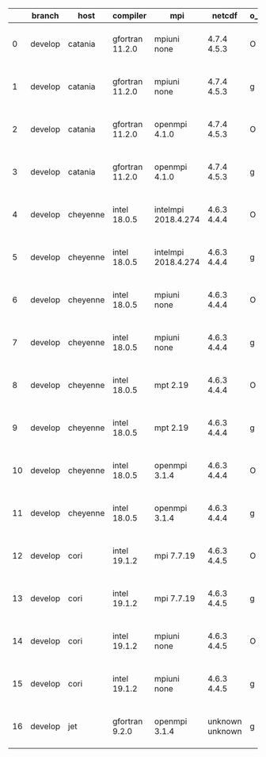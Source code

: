 |    | branch   | host     | compiler        | mpi                 | netcdf          | o_g   | os     | build   | u_pass   | u_fail   | s_pass   | s_fail   | e_pass   | e_fail   |   nuopc_pass |   nuopc_fail | artifacts_hash                                                                                                                                                 | modified                  |
|----|----------|----------|-----------------|---------------------|-----------------|-------|--------|---------|----------|----------|----------|----------|----------|----------|--------------|--------------|----------------------------------------------------------------------------------------------------------------------------------------------------------------|---------------------------|
|  0 | develop  | catania  | gfortran 11.2.0 | mpiuni none         | 4.7.4 4.5.3     | O     | Darwin | pass    | 12140    | 0        | 8        | 0        | 43       | 0        |            0 |           50 | [artifacts](https://github.com/esmf-org/esmf-test-artifacts/tree/11f074b2bd6c96b6fdfadfc830209515380bfca5/develop/catania/gfortran/11.2.0/O/mpiuni/none)       | 2022-06-03 09:18:23 -0600 |
|  1 | develop  | catania  | gfortran 11.2.0 | mpiuni none         | 4.7.4 4.5.3     | g     | Darwin | pass    | 12140    | 0        | 8        | 0        | 43       | 0        |            0 |           50 | [artifacts](https://github.com/esmf-org/esmf-test-artifacts/tree/bc09d1bb5af3c8ad759da774e93275458a4f557d/develop/catania/gfortran/11.2.0/g/mpiuni/none)       | 2022-06-03 11:56:30 -0600 |
|  2 | develop  | catania  | gfortran 11.2.0 | openmpi 4.1.0       | 4.7.4 4.5.3     | O     | Darwin | pass    | 13654    | 9        | 49       | 0        | 80       | 0        |           45 |            5 | [artifacts](https://github.com/esmf-org/esmf-test-artifacts/tree/4da29ee966b6eecd74683859f68e10eada81aa0c/develop/catania/gfortran/11.2.0/O/openmpi/4.1.0)     | 2022-06-03 08:07:50 -0600 |
|  3 | develop  | catania  | gfortran 11.2.0 | openmpi 4.1.0       | 4.7.4 4.5.3     | g     | Darwin | pass    | 13654    | 9        | 49       | 0        | 80       | 0        |           45 |            5 | [artifacts](https://github.com/esmf-org/esmf-test-artifacts/tree/51f567370dbdb1cf990d68ceb2a065259169594c/develop/catania/gfortran/11.2.0/g/openmpi/4.1.0)     | 2022-06-03 10:34:20 -0600 |
|  4 | develop  | cheyenne | intel 18.0.5    | intelmpi 2018.4.274 | 4.6.3 4.4.4     | O     | Linux  | pass    | 13663    | 0        | 49       | 0        | 80       | 0        |           50 |            0 | [artifacts](https://github.com/esmf-org/esmf-test-artifacts/tree/1ba6d077fa64c2ac9cddfd0979b7cbaf197a8225/develop/cheyenne/intel/18.0.5/O/intelmpi/2018.4.274) | 2022-06-02 04:32:46 -0600 |
|  5 | develop  | cheyenne | intel 18.0.5    | intelmpi 2018.4.274 | 4.6.3 4.4.4     | g     | Linux  | pass    | 13663    | 0        | 49       | 0        | 80       | 0        |           50 |            0 | [artifacts](https://github.com/esmf-org/esmf-test-artifacts/tree/b1654b8827f64b519178b58a852497e3d45d4cf5/develop/cheyenne/intel/18.0.5/g/intelmpi/2018.4.274) | 2022-06-03 05:03:16 -0600 |
|  6 | develop  | cheyenne | intel 18.0.5    | mpiuni none         | 4.6.3 4.4.4     | O     | Linux  | pass    | 12140    | 0        | 8        | 0        | 43       | 0        |            0 |           50 | [artifacts](https://github.com/esmf-org/esmf-test-artifacts/tree/557da6f643150f7d4f176f509e8a4bd95c6ba4c9/develop/cheyenne/intel/18.0.5/O/mpiuni/none)         | 2022-06-03 04:20:43 -0600 |
|  7 | develop  | cheyenne | intel 18.0.5    | mpiuni none         | 4.6.3 4.4.4     | g     | Linux  | pass    | 12140    | 0        | 8        | 0        | 43       | 0        |            0 |           50 | [artifacts](https://github.com/esmf-org/esmf-test-artifacts/tree/cf5d9c0739f2422734f1c5db60c57c7f067479c1/develop/cheyenne/intel/18.0.5/g/mpiuni/none)         | 2022-06-03 04:38:38 -0600 |
|  8 | develop  | cheyenne | intel 18.0.5    | mpt 2.19            | 4.6.3 4.4.4     | O     | Linux  | pass    | 13663    | 0        | 49       | 0        | 80       | 0        |           50 |            0 | [artifacts](https://github.com/esmf-org/esmf-test-artifacts/tree/bf45b61eccca6239cda769b7e9f73021ed12b946/develop/cheyenne/intel/18.0.5/O/mpt/2.19)            | 2022-06-02 04:41:44 -0600 |
|  9 | develop  | cheyenne | intel 18.0.5    | mpt 2.19            | 4.6.3 4.4.4     | g     | Linux  | pass    | 13663    | 0        | 49       | 0        | 80       | 0        |           50 |            0 | [artifacts](https://github.com/esmf-org/esmf-test-artifacts/tree/3e5359adb243d51415fd5a9198dbbabf68c0d014/develop/cheyenne/intel/18.0.5/g/mpt/2.19)            | 2022-06-02 04:53:46 -0600 |
| 10 | develop  | cheyenne | intel 18.0.5    | openmpi 3.1.4       | 4.6.3 4.4.4     | O     | Linux  | pass    | 13663    | 0        | 49       | 0        | 80       | 0        |           50 |            0 | [artifacts](https://github.com/esmf-org/esmf-test-artifacts/tree/c1b3e6b990e9782abf5ac8a80cf62c4450d9f547/develop/cheyenne/intel/18.0.5/O/openmpi/3.1.4)       | 2022-06-02 04:34:10 -0600 |
| 11 | develop  | cheyenne | intel 18.0.5    | openmpi 3.1.4       | 4.6.3 4.4.4     | g     | Linux  | pass    | 13663    | 0        | 49       | 0        | 80       | 0        |           50 |            0 | [artifacts](https://github.com/esmf-org/esmf-test-artifacts/tree/9cbf70e177e3d1f6e099b9bc44534dfe74413bbe/develop/cheyenne/intel/18.0.5/g/openmpi/3.1.4)       | 2022-06-03 05:02:05 -0600 |
| 12 | develop  | cori     | intel 19.1.2    | mpi 7.7.19          | 4.6.3 4.4.5     | O     | Unicos | pass    | 13663    | 0        | 49       | 0        | 80       | 0        |           50 |            0 | [artifacts](https://github.com/esmf-org/esmf-test-artifacts/tree/4f9066b923faa13d7d7233991e89735a61516626/develop/cori/intel/19.1.2/O/mpi/7.7.19)              | 2022-06-03 04:43:16 -0700 |
| 13 | develop  | cori     | intel 19.1.2    | mpi 7.7.19          | 4.6.3 4.4.5     | g     | Unicos | pass    | 13663    | 0        | 49       | 0        | 80       | 0        |           50 |            0 | [artifacts](https://github.com/esmf-org/esmf-test-artifacts/tree/1e5362cdb92638d0b2594d023c54bdc3a09445c4/develop/cori/intel/19.1.2/g/mpi/7.7.19)              | 2022-06-03 04:58:41 -0700 |
| 14 | develop  | cori     | intel 19.1.2    | mpiuni none         | 4.6.3 4.4.5     | O     | Unicos | pass    | 12140    | 0        | 8        | 0        | 43       | 0        |            0 |           50 | [artifacts](https://github.com/esmf-org/esmf-test-artifacts/tree/5abeb0ad5933baea7dabf74ded65e547ef4796b9/develop/cori/intel/19.1.2/O/mpiuni/none)             | 2022-06-03 03:02:11 -0700 |
| 15 | develop  | cori     | intel 19.1.2    | mpiuni none         | 4.6.3 4.4.5     | g     | Unicos | pass    | 12140    | 0        | 8        | 0        | 43       | 0        |            0 |           50 | [artifacts](https://github.com/esmf-org/esmf-test-artifacts/tree/dd1ef1682d1e0779b534608adf948b132d15df6e/develop/cori/intel/19.1.2/g/mpiuni/none)             | 2022-06-03 05:12:38 -0700 |
| 16 | develop  | jet      | gfortran 9.2.0  | openmpi 3.1.4       | unknown unknown | g     | Linux  | fail    | fail     | fail     | fail     | fail     | fail     | fail     |            0 |           50 | [artifacts](https://github.com/esmf-org/esmf-test-artifacts/tree/120a91d8c069fb427159e7852711fa26280fd1e0/develop/jet/gfortran/9.2.0/g/openmpi/3.1.4)          | 2022-06-03 04:05:50 +0000 |